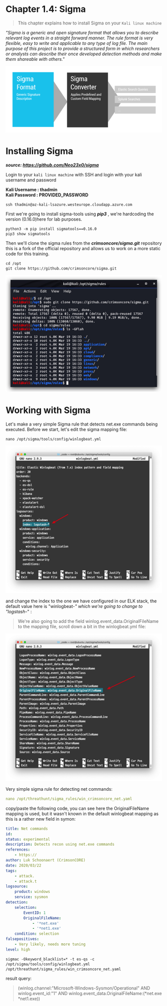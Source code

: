 #   Chapter 1.4: Sigma
>This chapter explains how to install Sigma on your `Kali linux machine`

_"Sigma is a generic and open signature format that allows you to describe relevant log events in a straight forward manner. The rule format is very flexible, easy to write and applicable to any type of log file. The main purpose of this project is to provide a structured form in which researchers or analysts can describe their once developed detection methods and make them shareable with others."_

![Screenshot command](./assets/01-sigma.jpg)


Installing Sigma
====
***source: https://github.com/Neo23x0/sigma***

Login to your `kali linux machine` with SSH and login with your kali username and password 

**Kali Username : thadmin**  
**Kali Password : PROVIDED_PASSWORD**


```code
ssh thadmin@az-kali-lsazure.westeurope.cloudapp.azure.com
``` 

First we're going to install sigma-tools using ***pip3*** , we're hardcoding the version  (0.16.0)here for lab purposes.

```code
python3 -m pip install sigmatools==0.16.0
pip3 show sigmatools
``` 

Then we'll clone the sigma rules from the ***crimsoncore/sigma.git*** repository this is a fork of the official repository and allows us to work on a more static code for this training.

```code
cd /opt
git clone https://github.com/crimsoncore/sigma.git
``` 
![Screenshot command](./assets/02-sigmaclone.jpg)

Working with Sigma
====

Let's make a very simple Sigma rule that detects net.exe commands being executed. Before we start, let's edit the sigma mapping file:  

```code
nano /opt/sigma/tools/config/winlogbeat.yml
```

![Screenshot command](./assets/01-Sigma_winlogbeat.jpg)

and change the index to the one we have configured in our ELK stack, the default value here is "winlogbeat-*" which we're going to change to "logstash-*" :

>We're also going to add the field winlog.event_data.OriginalFileName to the mapping file, scroll down a bit in the winlogbeat.yml file:

![Screenshot command](./assets/01-Sigma_winlogbeat_orgfile.jpg)


Very simple sigma rule for detecting net commands:

```yaml
nano /opt/threathunt/sigma_rules/win_crimsoncore_net.yaml
```

copy/paste the following code, you can see here the OriginalFileName mapping is used, but it wasn't known in the default winlogbeat mapping as this is a rather new field in symon:

```yaml
title: Net commands
id:
status: experimental
description: Detects recon using net.exe commands
references:
    - https://
author: Luk Schoonaert (CrimsonCORE)
date: 2020/03/22
tags:
    - attack.
    - attack.t
logsource:
    product: windows
    service: sysmon
detection:
    selection:
        EventID: 1
        OriginalFileName:
            - '*net.exe'
            - '*net1.exe'
    condition: selection
falsepositives:
    - Very likely, needs more tuning
level: high
```

```code 
sigmac -Okeyword_blacklist=* -t es-qs -c /opt/sigma/tools/config/winlogbeat.yml /opt/threathunt/sigma_rules/win_crimsoncore_net.yaml
```

result query:  
>(winlog.channel:"Microsoft\-Windows\-Sysmon\/Operational" AND winlog.event_id:"1" AND winlog.event_data.OriginalFileName:(*net.exe *net1.exe))